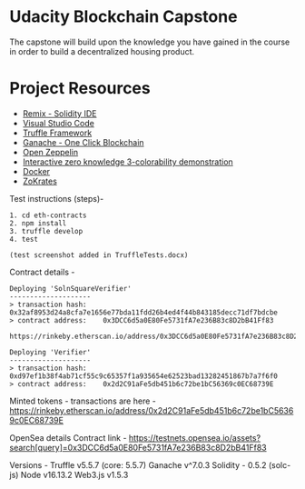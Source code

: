 # Udacity Blockchain Capstone

The capstone will build upon the knowledge you have gained in the course in order to build a decentralized housing product. 

# Project Resources

* [Remix - Solidity IDE](https://remix.ethereum.org/)
* [Visual Studio Code](https://code.visualstudio.com/)
* [Truffle Framework](https://truffleframework.com/)
* [Ganache - One Click Blockchain](https://truffleframework.com/ganache)
* [Open Zeppelin ](https://openzeppelin.org/)
* [Interactive zero knowledge 3-colorability demonstration](http://web.mit.edu/~ezyang/Public/graph/svg.html)
* [Docker](https://docs.docker.com/install/)
* [ZoKrates](https://github.com/Zokrates/ZoKrates)

Test instructions (steps)-

    1. cd eth-contracts
    2. npm install
    3. truffle develop
    4. test

    (test screenshot added in TruffleTests.docx)

Contract details - 

    Deploying 'SolnSquareVerifier'
    --------------------
    > transaction hash:    0x32af8953d24a8cfa7e1656e77bda11fdd26b4ed4f44b843185decc71df7bdcbe
    > contract address:    0x3DCC6d5a0E80Fe5731fA7e236B83c8D2bB41Ff83

    https://rinkeby.etherscan.io/address/0x3DCC6d5a0E80Fe5731fA7e236B83c8D2bB41Ff83

    Deploying 'Verifier'
    --------------------
    > transaction hash:    0xd97ef1b38f4ab71cf55c9c65357f1a935654e62523bad13282451867b7a7f6f0
    > contract address:    0x2d2C91aFe5db451b6c72be1bC56369c0EC68739E

Minted tokens - transactions are here - 
    https://rinkeby.etherscan.io/address/0x2d2C91aFe5db451b6c72be1bC56369c0EC68739E

OpenSea details
    Contract link - https://testnets.opensea.io/assets?search[query]=0x3DCC6d5a0E80Fe5731fA7e236B83c8D2bB41Ff83

Versions - 
    Truffle v5.5.7 (core: 5.5.7)
    Ganache v^7.0.3
    Solidity - 0.5.2 (solc-js)
    Node v16.13.2
    Web3.js v1.5.3